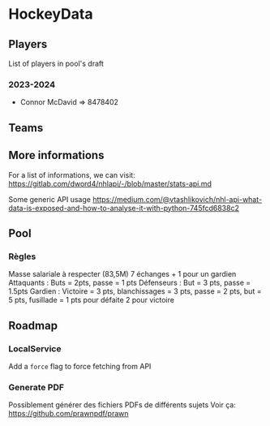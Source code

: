 # HockeyData
## Players
List of players in pool's draft

### 2023-2024
- Connor McDavid => 8478402

## Teams

## More informations
For a list of informations, we can visit: 
https://gitlab.com/dword4/nhlapi/-/blob/master/stats-api.md

Some generic API usage
https://medium.com/@vtashlikovich/nhl-api-what-data-is-exposed-and-how-to-analyse-it-with-python-745fcd6838c2

## Pool
### Règles

Masse salariale à respecter (83,5M)
7 échanges + 1 pour un gardien
Attaquants : Buts = 2pts, passe = 1 pts
Défenseurs : But = 3 pts, passe = 1.5pts
Gardien : Victoire = 3 pts, blanchissages = 3 pts, passe = 2 pts, but = 5 pts, fusillade = 1 pts pour défaite 2 pour victoire

## Roadmap
### LocalService
Add a `force` flag to force fetching from API

### Generate PDF
Possiblement générer des fichiers PDFs de différents sujets
Voir ça:  
https://github.com/prawnpdf/prawn